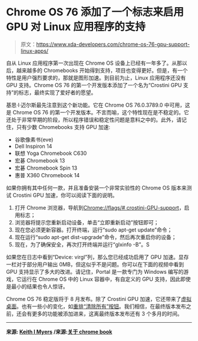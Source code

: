 # Chrome OS 76 添加了一个标志来启用 GPU 对 Linux 应用程序的支持

> 原文：<https://www.xda-developers.com/chrome-os-76-gpu-support-linux-apps/>

自从 Linux 应用程序第一次出现在 Chrome OS 设备上已经有一年多了。从那以后，越来越多的 Chromebooks 开始得到支持，项目也变得更好。但是，有一个特性是用户强烈要求的，那就是图形加速。到目前为止，Linux 应用程序还没有 GPU 支持。Chrome OS 76 的第一个开发版本添加了一个名为“Crostini GPU 支持”的标志，最终实现了爱好者的愿望。

基思·I·迈尔斯最先注意到这个新功能。它在 Chrome OS 76.0.3789.0 中可用，这是 Chrome OS 76 的第一个开发版本。不言而喻，这个特性现在是不稳定的。它还处于非常早期的阶段，所以程序错误和稳定性问题是意料之中的。此外，请记住，只有少数 Chromebooks 支持 GPU 加速:

*   谷歌像素书(eve)
*   Dell Inspiron 14
*   联想 Yoga Chromebook C630
*   宏碁 Chromebook 13
*   宏碁 Chromebook Spin 13
*   惠普 X360 Chromebook 14

如果你拥有其中任何一款，并且准备安装一个非常实验性的 Chrome OS 版本来测试 Crostini GPU 加速，你可以阅读下面的说明。

1.  打开 Chrome 浏览器，导航到[Chrome://flags/# crostini-GPU-support](chrome://flags/#crostini-gpu-support)，启用标志；
2.  浏览器将提示您重新启动设备，单击“立即重新启动”按钮即可；
3.  现在您必须更新容器。打开终端，运行“sudo apt-get update”命令；
4.  现在运行“sudo apt-get dist-upgrade”命令，然后再次重启你的设备；
5.  现在，为了确保安全，再次打开终端并运行“glxinfo -B”。S

如果您在日志中看到“Device: virgl”列，那么您已经成功启用了 GPU 加速。显存一栏对于部分用户输出 0MB，但这似乎不是问题。你可以在下面的视频中看到 GPU 支持显示了多大的改进。请记住，Portal 是一款专门为 Windows 编写的游戏，它运行在 Chrome OS 中的 Linux 容器中，有自定义的 GPU 支持，因此即使是最小的结果也令人惊讶。

Chrome OS 76 稳定版将于 8 月发布。除了 Crostini GPU 加速，它还带来了[虚拟桌面](https://www.xda-developers.com/chrome-os-virtual-desktops-chromebooks/)。也有一些小的变化，如[重排“清除所有”按钮](https://www.xda-developers.com/chrome-os-76-clear-all-notifications-button/)。我们相信，在最终版本发布之前，还会有更多的功能被添加进来，这离最终版本发布还有 3 个多月的时间。

* * *

**来源: [Keith I Myers](https://kmyers.me/blog/chromeos/chromeos-76-0-3789-0-rolling-out-to-the-dev-channel-adds-crostini-gpu-flag/) /来源:[关于 chrome book](https://www.aboutchromebooks.com/news/video-pixel-slate-portal-steam-with-gpu-acceleration-chrome-os-76-chromebook/)**